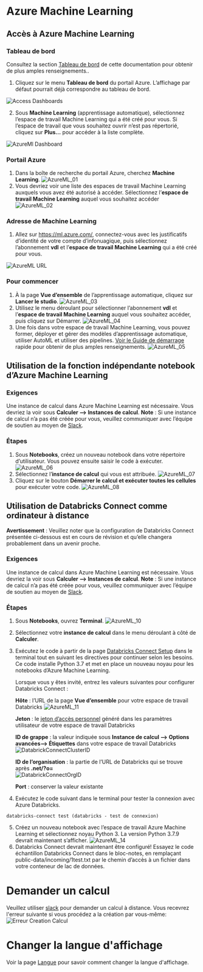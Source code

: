 # Azure Machine Learning
## Accès à Azure Machine Learning
### Tableau de bord

Consultez la section  [Tableau de bord](Dashboards.md) de cette documentation pour obtenir de plus amples renseignements..  
1. 	Cliquez sur le menu **Tableau de bord** du portail Azure. L’affichage par défaut pourrait déjà correspondre au tableau de bord.  

![Access Dashboards](images/AzureML01.png)

2. Sous **Machine Learning** (apprentissage automatique), sélectionnez l’espace de travail Machine Learning qui a été créé pour vous. Si l’espace de travail que vous souhaitez ouvrir n’est pas répertorié, cliquez sur **Plus…** pour accéder à la liste complète.

![AzureMl Dashboard](images/AzureML02.png)



### Portail Azure

1.	Dans la boîte de recherche du portail Azure, cherchez **Machine Learning**.
 ![AzureML_01](images/AzureML03.png)
2.	Vous devriez voir une liste des espaces de travail Machine Learning auxquels vous avez été autorisé à accéder. Sélectionnez l’**espace de travail Machine Learning** auquel vous souhaitez accéder
![AzureML_02](images/AzureML04.png)  

### Adresse de Machine Learning
1.	Allez sur https://ml.azure.com/, connectez-vous avec les justificatifs d’identité de votre compte d’infonuagique, puis sélectionnez l’abonnement **vdl** et l’**espace de travail Machine Learning** qui a été créé pour vous.

![AzureML URL](images/AzureMlURL.png)






### Pour commencer
1.	À la page **Vue d’ensemble** de l’apprentissage automatique, cliquez sur **Lancer le studio**.
 ![AzureML_03](images/AzureML05.png)  
2.	Utilisez le menu déroulant pour sélectionner l’abonnement **vdl** et l’**espace de travail Machine Learning** auquel vous souhaitez accéder, puis cliquez sur Démarrer.
 ![AzureML_04](images/AzureMlURL.png)
3.	Une fois dans votre espace de travail Machine Learning, vous pouvez former, déployer et gérer des modèles d’apprentissage automatique, utiliser AutoML et utiliser des pipelines. [Voir le Guide de démarrage](https://docs.microsoft.com/fr-fr/azure/machine-learning/) rapide pour obtenir de plus amples renseignements.
![AzureML_05](images/AzureML06.png)  

## Utilisation de la fonction indépendante notebook d’Azure Machine Learning
### Exigences
Une instance de calcul dans Azure Machine Learning est nécessaire. Vous devriez la voir sous **Calculer --> Instances de calcul**.
**Note** : Si une instance de calcul n’a pas été créée pour vous, veuillez communiquer avec l’équipe de soutien au moyen de [Slack](https://cae-eac.slack.com/).
### Étapes
1.	Sous **Notebooks**, créez un nouveau notebook dans votre répertoire d’utilisateur. Vous pouvez ensuite saisir le code à exécuter.
 ![AzureML_06](images/AzureML07.png)
2.	Sélectionnez l’**instance de calcul** qui vous est attribuée.
 ![AzureML_07](images/AzureML08.png)
3.	Cliquez sur le bouton **Démarrer le calcul et exécuter toutes les cellules** pour exécuter votre code.
![AzureML_08](images/AzureML09.png)


## Utilisation de Databricks Connect comme ordinateur à distance
**Avertissement** : Veuillez noter que la configuration de Databricks Connect présentée ci-dessous est en cours de révision et qu’elle changera probablement dans un avenir proche.
### Exigences
Une instance de calcul dans Azure Machine Learning est nécessaire. Vous devriez la voir sous **Calculer --> Instances de calcul**.
**Note** : Si une instance de calcul n’a pas été créée pour vous, veuillez communiquer avec l’équipe de soutien au moyen de [Slack](https://cae-eac.slack.com/).
### Étapes
1.	Sous **Notebooks**, ouvrez **Terminal**.
 ![AzureML_10](images/AzureML10.png)
2.	Sélectionnez votre **instance de calcul** dans le menu déroulant à côté de **Calculer**.
3.	Exécutez le code à partir de la page [Databricks Connect Setup](https://github.com/StatCan/cae-eac/blob/master/Examples/AzureML/Databricks-Connect-Setup.txt) dans le terminal tout en suivant les directives pour continuer selon les besoins. Ce code installe Python 3.7 et met en place un nouveau noyau pour les notebooks d’Azure Machine Learning.


    Lorsque vous y êtes invité, entrez les valeurs suivantes pour configurer Databricks Connect :

     **Hôte** : l’URL de la page **Vue d’ensemble** pour votre espace de travail Databricks
     ![AzureML_11](images/AzureML11.png)

      **Jeton** : le [jeton d’accès personnel](https://docs.microsoft.com/fr-ca/azure/databricks/dev-tools/api/latest/authentication#--generate-a-personal-access-token) généré dans les paramètres utilisateur de votre espace de travail Databricks

     **ID de grappe** : la valeur indiquée sous **Instance de calcul --> Options avancées--> Étiquettes** dans votre espace de travail Databricks
     ![DatabrickConnectClusterID](images/DatabrickConnectClusterID.PNG)

    **ID de l’organisation** : la partie de l’URL de Databricks qui se trouve après **.net/?o=**  
    ![DatabrickConnectOrgID](images/DatabrickConnectOrgID.PNG)

    **Port** : conserver la valeur existante

4.	Exécutez le code suivant dans le terminal pour tester la connexion avec Azure Databricks.
 ```
databricks-connect test (databricks - test de connexion)
 ```
5.	Créez un nouveau notebook avec l’espace de travail Azure Machine Learning et sélectionnez noyau Python 3. La version Python 3.7.9 devrait maintenant s’afficher.
 ![AzureML_14](images/AzureML_13.png)
6.	Databricks Connect devrait maintenant être configuré! Essayez le code échantillon Databricks Connect dans le bloc-notes, en remplaçant public-data/incoming/1test.txt par le chemin d’accès à un fichier dans votre conteneur de lac de données.

# Demander un calcul
Veuillez utiliser [slack](https://cae-eac.slack.com) pour demander un calcul à distance. Vous recevrez l'erreur suivante si vous procédez a la création par vous-même:
![Erreur Creation Calcul](images/AzureMLErreurCreationCalcul.png)

# Changer la langue d'affichage
Voir la page [Langue](Langue.md) pour savoir comment changer la langue d'affichage.
